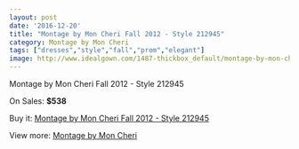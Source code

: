 ```yaml
---
layout: post
date: '2016-12-20'
title: "Montage by Mon Cheri Fall 2012 - Style 212945"
category: Montage by Mon Cheri
tags: ["dresses","style","fall","prom","elegant"]
image: http://www.idealgown.com/1487-thickbox_default/montage-by-mon-cheri-fall-2012-style-212945.jpg
---
```

Montage by Mon Cheri Fall 2012 - Style 212945

On Sales: **$538**
<a href="https://www.idealgown.com/en/montage-by-mon-cheri/678-montage-by-mon-cheri-fall-2012-style-212945.html"><amp-img layout="responsive" width="600" height="600" src="//www.idealgown.com/1487-thickbox_default/montage-by-mon-cheri-fall-2012-style-212945.jpg" alt="Montage by Mon Cheri Fall 2012 - Style 212945 0" /></a>
<a href="https://www.idealgown.com/en/montage-by-mon-cheri/678-montage-by-mon-cheri-fall-2012-style-212945.html"><amp-img layout="responsive" width="600" height="600" src="//www.idealgown.com/1488-thickbox_default/montage-by-mon-cheri-fall-2012-style-212945.jpg" alt="Montage by Mon Cheri Fall 2012 - Style 212945 1" /></a>

Buy it: [Montage by Mon Cheri Fall 2012 - Style 212945](https://www.idealgown.com/en/montage-by-mon-cheri/678-montage-by-mon-cheri-fall-2012-style-212945.html "Montage by Mon Cheri Fall 2012 - Style 212945")

View more: [Montage by Mon Cheri](https://www.idealgown.com/en/9-montage-by-mon-cheri "Montage by Mon Cheri")